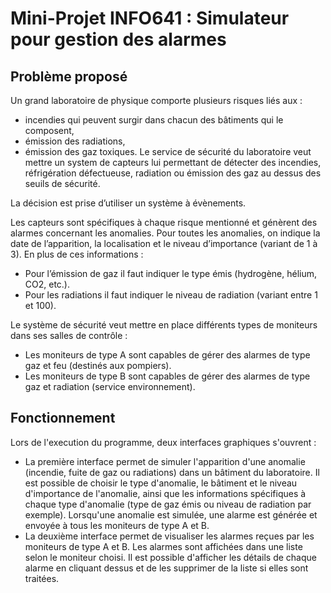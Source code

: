 Mini-Projet INFO641 : Simulateur pour gestion des alarmes
=========================================================
Problème proposé
----------------
Un grand laboratoire de physique comporte plusieurs risques liés aux :
- incendies qui peuvent surgir dans chacun des bâtiments qui le composent,
- émission des radiations,
- émission des gaz toxiques.
Le service de sécurité du laboratoire veut mettre un system de capteurs lui permettant 
de détecter des incendies, réfrigération défectueuse, radiation ou émission des gaz au 
dessus des seuils de sécurité.

La décision est prise d’utiliser un système à évènements.

Les capteurs sont spécifiques à chaque risque mentionné et génèrent des alarmes 
concernant les anomalies. Pour toutes les anomalies, on indique la date de 
l’apparition, la localisation et le niveau d’importance (variant de 1 à 3). En plus de ces 
informations : 
- Pour l’émission de gaz il faut indiquer le type émis (hydrogène, hélium, 
CO2, etc.).
- Pour les radiations il faut indiquer le niveau de radiation (variant entre 1 et 
100).

Le système de sécurité veut mettre en place différents types de moniteurs dans ses 
salles de contrôle :
- Les moniteurs de type A sont capables de gérer des alarmes de type gaz et 
feu (destinés aux pompiers).
- Les moniteurs de type B sont capables de gérer des alarmes de type gaz et 
radiation (service environnement).

Fonctionnement
--------------
Lors de l'execution du programme, deux interfaces graphiques s'ouvrent :
- La première interface permet de simuler l'apparition d'une anomalie (incendie, fuite de gaz ou radiations) dans un bâtiment du laboratoire. Il est possible de choisir le type d'anomalie, le bâtiment et le niveau d'importance de l'anomalie, ainsi que les informations spécifiques à chaque type d'anomalie (type de gaz émis ou niveau de radiation par exemple). Lorsqu'une anomalie est simulée, une alarme est générée et envoyée à tous les moniteurs de type A et B.
- La deuxième interface permet de visualiser les alarmes reçues par les moniteurs de type A et B. Les alarmes sont affichées dans une liste selon le moniteur choisi. Il est possible d'afficher les détails de chaque alarme en cliquant dessus et de les supprimer de la liste si elles sont traitées.
